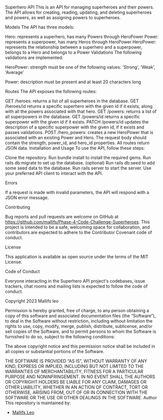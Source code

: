 Superhero API
This is an API for managing superheroes and their powers. The API allows for creating, reading, updating, and deleting superheroes and powers, as well as assigning powers to superheroes.

Models
The API has three models:

Hero: represents a superhero, has many Powers through HeroPower
Power: represents a superpower, has many Heros through HeroPower
HeroPower: represents the relationship between a superhero and a superpower, belongs to a Hero and belongs to a Power
Validations
The following validations are implemented:

HeroPower: strength must be one of the following values: 'Strong', 'Weak', 'Average'

Power: description must be present and at least 20 characters long

Routes
The API exposes the following routes:

GET /heroes: returns a list of all superheroes in the database.
GET /heroes/id returns a specific superhero with the given id if it exists, along with all the powers associated with that hero.
GET /powers: returns a list of all superpowers in the database.
GET /powers/id returns a specific superpower with the given id if it exists.
PATCH /powers/id updates the description of a specific superpower with the given id, if it exists and passes validations.
POST /hero_powers: creates a new HeroPower that is associated with an existing Power and Hero. The request body should contain the strength, power_id, and hero_id properties. All routes return JSON data.
Installation and Usage
To use the API, follow these steps:

Clone the repository.
Run bundle install to install the required gems. Run rails db:migrate to set up the database. (optional) Run rails db:seed to add some seed data to the database. Run rails server to start the server. Use your preferred API client to interact with the API.

Errors

If a request is made with invalid parameters, the API will respond with a JSON error message.

Contributing

Bug reports and pull requests are welcome on GitHub at https://github.com/mallifs/Phase-4-Code-Challenge-Superheroes. This project is intended to be a safe, welcoming space for collaboration, and contributors are expected to adhere to the Contributor Covenant code of conduct.

License

This application is available as open source under the terms of the MIT License.

Code of Conduct

Everyone interacting in the Superhero API  project's codebases, issue trackers, chat rooms and mailing lists is expected to follow the code of conduct.


Copyright 2023 Mallifs leo

Permission is hereby granted, free of charge, to any person obtaining a copy of this software and associated documentation files (the “Software”), to deal in the Software without restriction, including without limitation the rights to use, copy, modify, merge, publish, distribute, sublicense, and/or sell copies of the Software, and to permit persons to whom the Software is furnished to do so, subject to the following conditions:

The above copyright notice and this permission notice shall be included in all copies or substantial portions of the Software.

THE SOFTWARE IS PROVIDED “AS IS”, WITHOUT WARRANTY OF ANY KIND, EXPRESS OR IMPLIED, INCLUDING BUT NOT LIMITED TO THE WARRANTIES OF MERCHANTABILITY, FITNESS FOR A PARTICULAR PURPOSE AND NONINFRINGEMENT. IN NO EVENT SHALL THE AUTHORS OR COPYRIGHT HOLDERS BE LIABLE FOR ANY CLAIM, DAMAGES OR OTHER LIABILITY, WHETHER IN AN ACTION OF CONTRACT, TORT OR OTHERWISE, ARISING FROM, OUT OF OR IN CONNECTION WITH THE SOFTWARE OR THE USE OR OTHER DEALINGS IN THE SOFTWARE. Author This repository is maintained by:

- [Mallifs Leo](https://github.com/mallifs) 